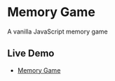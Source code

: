 # Memory Game

A vanilla JavaScript memory game

## Live Demo

- [Memory Game](http://edysegura.github.io/js-memory-game/)
